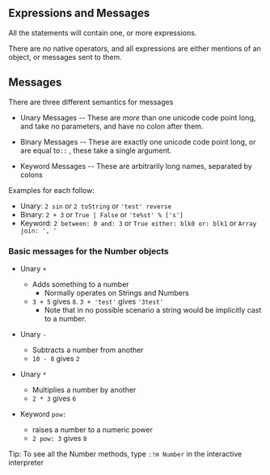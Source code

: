 ## Expressions and Messages



All the statements will contain one, or more expressions.

There are _no_ native operators, and all expressions are either mentions of an object, or messages sent to them.



## Messages

There are three different semantics for messages

* Unary Messages -- These are _more_ than one unicode code point long, and take no parameters, and have no colon after them.

* Binary Messages -- These are exactly one unicode code point long, or are equal to`::` , these take a single argument.
* Keyword Messages -- These are arbitrarily long names, separated by colons

Examples for each follow:

* Unary: `2 sin` or `2 toString` or `'test' reverse`
* Binary: `2 + 3` or `True | False` or `'te%st' % ['s']`
* Keyword: `2 between: 0 and: 3` or `True either: blk0 or: blk1` or `Array join: ', '`

### Basic messages for the Number objects

+ Unary `+`
    + Adds something to a number
        + Normally operates on Strings and Numbers
    + `3 + 5` gives `8`. `3 + 'test'` gives `'3test'`
        + Note that in no possible scenario a string would be implicitly cast to a number.

+ Unary `-`
    + Subtracts a number from another
    + `10 - 8` gives `2`

+ Unary `*`
    + Multiplies a number by another
    + `2 * 3` gives `6`

+ Keyword `pow:`
    + raises a number to a numeric power
    + `2 pow: 3` gives `8`

Tip: 
    To see all the Number methods, type `:!m Number` in the interactive interpreter






